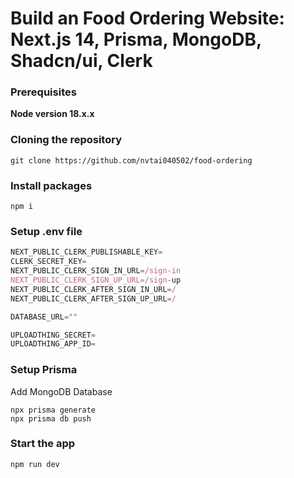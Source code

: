 # Build an Food Ordering Website: Next.js 14, Prisma, MongoDB, Shadcn/ui, Clerk 

### Prerequisites

**Node version 18.x.x**

### Cloning the repository

```shell
git clone https://github.com/nvtai040502/food-ordering
```

### Install packages

```shell
npm i
```

### Setup .env file


```js
NEXT_PUBLIC_CLERK_PUBLISHABLE_KEY=
CLERK_SECRET_KEY=
NEXT_PUBLIC_CLERK_SIGN_IN_URL=/sign-in
NEXT_PUBLIC_CLERK_SIGN_UP_URL=/sign-up
NEXT_PUBLIC_CLERK_AFTER_SIGN_IN_URL=/
NEXT_PUBLIC_CLERK_AFTER_SIGN_UP_URL=/

DATABASE_URL=""

UPLOADTHING_SECRET=
UPLOADTHING_APP_ID=
```

### Setup Prisma

Add MongoDB Database

```shell
npx prisma generate
npx prisma db push

```

### Start the app

```shell
npm run dev
```